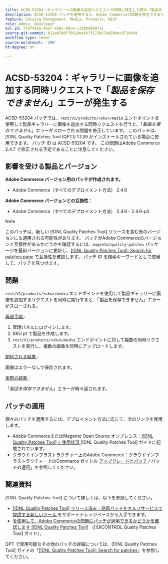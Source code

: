 ```yaml
---
title: ACSD-53204：ギャラリーへの画像の追加リクエストが同時に発生した際の「製品を保存できません」エラー
description: ACSD-53204 パッチを適用すると、Adobe Commerceの問題を修正できます。rest/V1/products/&lt;sku&gt;/media エンドポイントを使用して商品ギャラリーに画像を追加するリクエストを同時に行うと、「The product cannot be saved （商品は保存できません）」エラーがスローされます。
feature: Catalog Management, Media, Products, REST
role: Admin, Developer
exl-id: 7fdf41e5-46ef-4505-b8ce-c330bd899fa1
source-git-commit: 011a6f46f76029eaf67f172b576e58dac9710a3d
workflow-type: tm+mt
source-wordcount: '390'
ht-degree: 0%

---
```


# ACSD-53204：ギャラリーに画像を追加する同時リクエストで「*製品を保存できません*」エラーが発生する

ACSD-53204 パッチでは、`rest/V1/products/<sku>/media` エンドポイントを使用して製品ギャラリーに画像を追加する同時リクエストを行うと、「*製品を保存できません*」エラーがスローされる問題を修正しています。 このパッチは、[!DNL Quality Patches Tool (QPT)] 1.1.39 がインストールされている場合に使用できます。 パッチ ID は ACSD-53204 です。 この問題はAdobe Commerce 2.4.7 で修正される予定であることに注意してください。

## 影響を受ける製品とバージョン

**Adobe Commerce バージョン用のパッチが作成されます。**

* Adobe Commerce（すべてのデプロイメント方法） 2.4.6

**Adobe Commerce バージョンとの互換性：**

* Adobe Commerce（すべてのデプロイメント方法） 2.4.6 - 2.4.6-p3

>[!NOTE]
>
>このパッチは、新しい [!DNL Quality Patches Tool] リリースを含む他のバージョンにも適用される可能性があります。 パッチがAdobe Commerceのバージョンと互換性があるかどうかを確認するには、`magento/quality-patches` パッケージを最新バージョンに更新し、[[!DNL Quality Patches Tool]: Search for patches page](https://experienceleague.adobe.com/tools/commerce-quality-patches/index.html) で互換性を確認します。 パッチ ID を検索キーワードとして使用して、パッチを見つけます。

## 問題

`rest/V1/products/<sku>/media` エンドポイントを使用して製品ギャラリーに画像を追加するリクエストを同時に実行すると *「* 製品を保存できません」エラーがスローされる。

<u> 再現手順 </u>:

1. 管理パネルにログインします。
1. SKU p1 で製品を作成します。
1. `rest/V1/products/<sku>/media` エンドポイントに対して複数の同時リクエストを実行し、複数の画像を同時にアップロードします。

<u> 期待される結果 </u>:

画像はエラーなしで保存されます。

<u> 実際の結果 </u>:

「*製品を保存できません*」エラーが時々返されます。

## パッチの適用

個々のパッチを適用するには、デプロイメント方法に応じて、次のリンクを使用します。

* Adobe CommerceまたはMagento Open Source オンプレミス：[[!DNL Quality Patches Tool] > 使用状況 ](/help/tools/quality-patches-tool/usage.md)[!DNL Quality Patches Tool] ガイドに記載されています。
* クラウドインフラストラクチャー上のAdobe Commerce：クラウドインフラストラクチャー上のCommerce ガイドの [ アップグレードとパッチ ](https://experienceleague.adobe.com/docs/commerce-cloud-service/user-guide/develop/upgrade/apply-patches.html)/ パッチの適用」を参照してください。

## 関連資料

[!DNL Quality Patches Tool] について詳しくは、以下を参照してください。

* [[!DNL Quality Patches Tool]  リリース済み：品質パッチをセルフサービスで提供する新しいツール ](https://experienceleague.adobe.com/en/docs/commerce-operations/tools/quality-patches-tool/quality-patches-tool-to-self-serve-quality-patches) をサポートナレッジベースから入手できます。
* [ を使用して、Adobe Commerceの問題にパッチが適用できるかどうかを確認します  [!DNL Quality Patches Tool]](/help/tools/quality-patches-tool/patches-available-in-qpt/check-patch-for-magento-issue-with-magento-quality-patches.md) （[!UICONTROL Quality Patches Tool] ガイド）。


QPT で使用可能なその他のパッチの詳細については、[!DNL Quality Patches Tool] ガイドの「[[!DNL Quality Patches Tool]: Search for patches](https://experienceleague.adobe.com/tools/commerce-quality-patches/index.html)」を参照してください。
